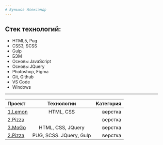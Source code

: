 ```yaml
---
# Буньков Александр
---
```

Cтек технологий:
-----------------------------------
* HTML5, Pug
* CSS3, SCSS
* Gulp
* БЭМ
*  Основы JavaScript
*  Основы JQuery
* Photoshop, Figma
* Git, Github
* VS Code
* Windows

---



| Проект  | Технологии  | Категория |
|:------------------------------------------- |:-----------------------------:| ---------------------------------------:|
| [1.Lemon](https://bunkovalexander.github.io/Project-1-Lemon/.)          | HTML, CSS                      |  верстка   |
| [2.Pizza](https://bunkovalexander.github.io/Project-2-Pizza-/)          |                                |  верстка   |
| [3.MoGo](https://bunkovalexander.github.io/Project-3-MoGo/)             |  HTML, CSS, JQuery             |  верстка   |
| [2.Pizza](https://bunkovalexander.github.io/Project-4-ActiveBox/.)      | PUG, SCSS. JQuery, Gulp        |  верстка   |

